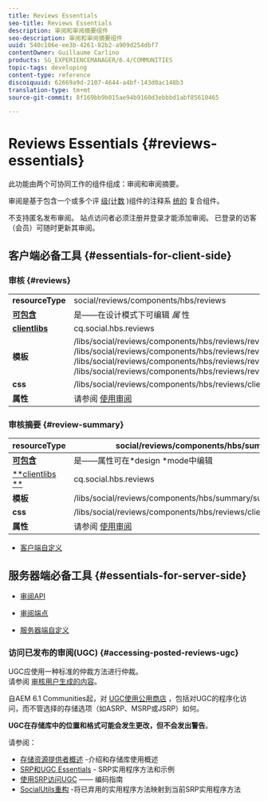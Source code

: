 ```yaml
---
title: Reviews Essentials
seo-title: Reviews Essentials
description: 审阅和审阅摘要组件
seo-description: 审阅和审阅摘要组件
uuid: 540c106e-ee3b-4261-82b2-a909d254dbf7
contentOwner: Guillaume Carlino
products: SG_EXPERIENCEMANAGER/6.4/COMMUNITIES
topic-tags: developing
content-type: reference
discoiquuid: 62669a9d-2107-4644-a4bf-143d0ac148b3
translation-type: tm+mt
source-git-commit: 8f169bb9b015ae94b9160d3ebbbd1abf85610465

---
```



# Reviews Essentials {#reviews-essentials}

此功能由两个可协同工作的组件组成：审阅和审阅摘要。

审阅是基于包含一个或多个评 [级(计数](essentials-comments.md) )组件的注释系 [统的](rating-basics.md) 复合组件。

不支持匿名发布审阅。 站点访问者必须注册并登录才能添加审阅。 已登录的访客（会员）可随时更新其审阅。

## 客户端必备工具 {#essentials-for-client-side}

### 审核 {#reviews}

<table> 
 <tbody>
  <tr>
   <td> <strong>resourceType</strong></td> 
   <td>social/reviews/components/hbs/reviews</td> 
  </tr>
  <tr>
   <td> <a href="scf.md#add-or-include-a-communities-component"><strong>可包含</strong></a></td> 
   <td>是——在设计模式下可编辑 <i>属 </i>性</td> 
  </tr>
  <tr>
   <td> <a href="client-customize.md#clientlibs-for-scf"><strong>clientlibs</strong></a></td> 
   <td>cq.social.hbs.reviews</td> 
  </tr>
  <tr>
   <td> <strong>模板</strong></td> 
   <td> /libs/social/reviews/components/hbs/reviews/reviews.hbs<br /> /libs/social/reviews/components/hbs/reviews/review/review.hbs<br /> /libs/social/reviews/components/hbs/reviews/review/status.hbs<br /> /libs/social/reviews/components/hbs/reviews/review/toolbar.hbs</td> 
  </tr>
  <tr>
   <td> <strong>css</strong></td> 
   <td> /libs/social/reviews/components/hbs/reviews/clientlibs/review.css</td> 
  </tr>
  <tr>
   <td><strong>属性</strong></td> 
   <td>请参阅 <a href="reviews.md">使用审阅</a></td> 
  </tr>
 </tbody>
</table>

### 审核摘要 {#review-summary}

| **resourceType** | social/reviews/components/hbs/summary |
|---|---|
| [**可包含&#x200B;**](scf.md#add-or-include-a-communities-component) | 是——属性可在*design *mode中编辑 |
| [**clientlibs **](client-customize.md#clientlibs-for-scf) | cq.social.hbs.reviews |
| **模板** | /libs/social/reviews/components/hbs/summary/summary.hbs |
| **css** | /libs/social/reviews/components/hbs/reviews/clientlibs/review.css |
| **属性** | 请参阅 [使用审阅](reviews.md) |

* [客户端自定义](client-customize.md)

## 服务器端必备工具 {#essentials-for-server-side}

* [审阅API](https://helpx.adobe.com/experience-manager/6-4/sites/developing/using/reference-materials/javadoc/com/adobe/cq/social/review/client/api/package-summary.html)

* [审阅端点](https://helpx.adobe.com/experience-manager/6-4/sites/developing/using/reference-materials/javadoc/com/adobe/cq/social/review/client/endpoints/package-summary.html)

* [服务器端自定义](server-customize.md)

### 访问已发布的审阅(UGC) {#accessing-posted-reviews-ugc}

UGC应使用一种标准的仲裁方法进行仲裁。\
请参阅 [审核用户生成的内容](moderate-ugc.md)。

自AEM 6.1 Communities起，对 [UGC使用公用商店](working-with-srp.md) ，包括对UGC的程序化访问，而不管选择的存储选项（如ASRP、MSRP或JSRP）如何。

**UGC在存储库中的位置和格式可能会发生更改，但不会发出警告**。

请参阅：

* [存储资源提供者概述](srp.md) -介绍和存储库使用概述
* [SRP和UGC Essentials](srp-and-ugc.md) - SRP实用程序方法和示例
* [使用SRP访问UGC](accessing-ugc-with-srp.md) —— 编码指南
* [SocialUtils重构](socialutils.md) -将已弃用的实用程序方法映射到当前SRP实用程序方法

